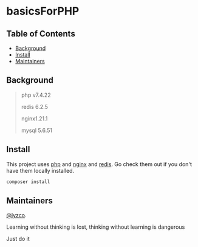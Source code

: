 # basicsForPHP

## Table of Contents

- [Background](#background)
- [Install](#Install)
- [Maintainers](#Maintainers)


## Background


> php v7.4.22
> 
> redis 6.2.5
> 
> nginx1.21.1
> 
> mysql 5.6.51

## Install

This project uses [php]() and [nginx]() and [redis](). Go check them out if you don't have them locally installed.

```sh
composer install
```

## Maintainers

[@lyzco](https://github.com/lyzco).

Learning without thinking is lost, thinking without learning is dangerous

Just do it
